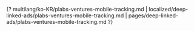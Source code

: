 {? multilang/ko-KR/plabs-ventures-mobile-tracking.md | localized/deep-linked-ads/plabs-ventures-mobile-tracking.md | pages/deep-linked-ads/plabs-ventures-mobile-tracking.md ?}
